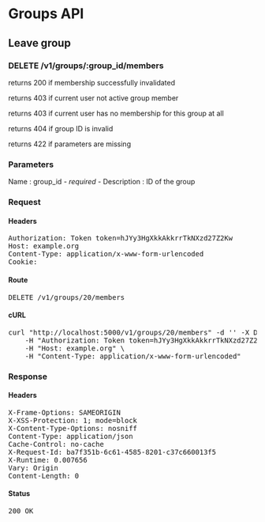 # Groups API

## Leave group

### DELETE /v1/groups/:group_id/members

returns 200 if membership successfully invalidated

returns 403 if current user not active group member

returns 403 if current user has no membership for this group at all

returns 404 if group ID is invalid

returns 422 if parameters are missing

### Parameters

Name : group_id *- required -*
Description : ID of the group

### Request

#### Headers

<pre>Authorization: Token token=hJYy3HgXkkAkkrrTkNXzd27Z2Kw
Host: example.org
Content-Type: application/x-www-form-urlencoded
Cookie: </pre>

#### Route

<pre>DELETE /v1/groups/20/members</pre>

#### cURL

<pre class="request">curl &quot;http://localhost:5000/v1/groups/20/members&quot; -d &#39;&#39; -X DELETE \
	-H &quot;Authorization: Token token=hJYy3HgXkkAkkrrTkNXzd27Z2Kw&quot; \
	-H &quot;Host: example.org&quot; \
	-H &quot;Content-Type: application/x-www-form-urlencoded&quot;</pre>

### Response

#### Headers

<pre>X-Frame-Options: SAMEORIGIN
X-XSS-Protection: 1; mode=block
X-Content-Type-Options: nosniff
Content-Type: application/json
Cache-Control: no-cache
X-Request-Id: ba7f351b-6c61-4585-8201-c37c660013f5
X-Runtime: 0.007656
Vary: Origin
Content-Length: 0</pre>

#### Status

<pre>200 OK</pre>

